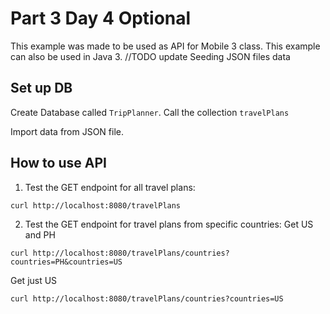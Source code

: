 # Part 3 Day 4 Optional

This example was made to be used as API for Mobile 3 class. This example can also be used in Java 3.
//TODO update Seeding JSON files data

## Set up DB

Create Database called `TripPlanner`. Call the collection `travelPlans`

Import data from JSON file. 

## How to use API

1. Test the GET endpoint for all travel plans:

```
curl http://localhost:8080/travelPlans
```

2. Test the GET endpoint for travel plans from specific countries:
   Get US and PH

```
curl http://localhost:8080/travelPlans/countries?countries=PH&countries=US
```

Get just US

```
curl http://localhost:8080/travelPlans/countries?countries=US
```
